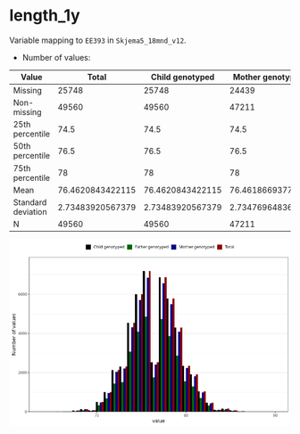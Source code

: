 # length_1y
Variable mapping to `EE393` in `Skjema5_18mnd_v12`.
- Number of values:

| Value | Total | Child genotyped | Mother genotyped | Father genotyped |
| ----- | ----- | --------------- | ---------------- | ---------------- |
| Missing | 25748 | 25748 | 24439 | 16590 |
| Non-missing | 49560 | 49560 | 47211 | 33494 |
| 25th percentile | 74.5 | 74.5 | 74.5 | 74.5 |
| 50th percentile | 76.5 | 76.5 | 76.5 | 76.5 |
| 75th percentile | 78 | 78 | 78 | 78 |
| Mean | 76.4620843422115 | 76.4620843422115 | 76.4618669377899 | 76.4645249895504 |
| Standard deviation | 2.73483920567379 | 2.73483920567379 | 2.73476964836429 | 2.72516604616622 |
| N | 49560 | 49560 | 47211 | 33494 |



![](length_1y_n.png)



